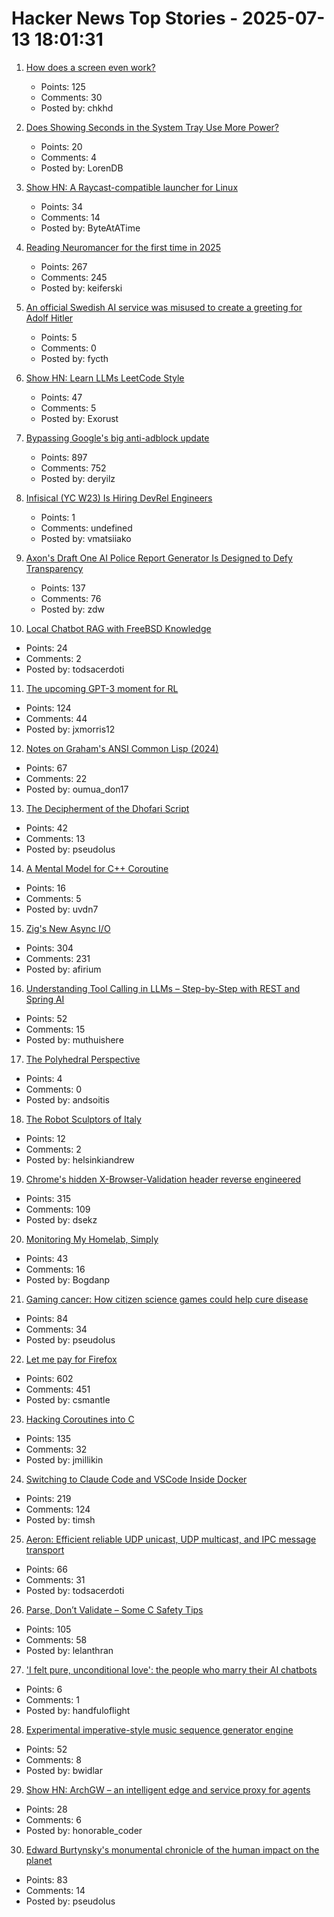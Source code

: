 # Hacker News Top Stories - 2025-07-13 18:01:31

1. [How does a screen even work?](https://www.makingsoftware.com/chapters/how-a-screen-works)
   - Points: 125
   - Comments: 30
   - Posted by: chkhd

2. [Does Showing Seconds in the System Tray Use More Power?](https://www.lttlabs.com/blog/2025/07/11/does-showing-seconds-in-the-system-tray-actually-use-more-power)
   - Points: 20
   - Comments: 4
   - Posted by: LorenDB

3. [Show HN: A Raycast-compatible launcher for Linux](https://github.com/ByteAtATime/raycast-linux)
   - Points: 34
   - Comments: 14
   - Posted by: ByteAtATime

4. [Reading Neuromancer for the first time in 2025](https://mbh4h.substack.com/p/neuromancer-2025-review-william-gibson)
   - Points: 267
   - Comments: 245
   - Posted by: keiferski

5. [An official Swedish AI service was misused to create a greeting for Adolf Hitler](https://iconofsweden.com/article/moderates-withdraw-ai-service-after-controversial-misuse)
   - Points: 5
   - Comments: 0
   - Posted by: fycth

6. [Show HN: Learn LLMs LeetCode Style](https://github.com/Exorust/TorchLeet)
   - Points: 47
   - Comments: 5
   - Posted by: Exorust

7. [Bypassing Google's big anti-adblock update](https://0x44.xyz/blog/web-request-blocking/)
   - Points: 897
   - Comments: 752
   - Posted by: deryilz

8. [Infisical (YC W23) Is Hiring DevRel Engineers](https://www.ycombinator.com/companies/infisical/jobs/qCrLiJb-developer-relations)
   - Points: 1
   - Comments: undefined
   - Posted by: vmatsiiako

9. [Axon's Draft One AI Police Report Generator Is Designed to Defy Transparency](https://www.eff.org/deeplinks/2025/07/axons-draft-one-designed-defy-transparency)
   - Points: 137
   - Comments: 76
   - Posted by: zdw

10. [Local Chatbot RAG with FreeBSD Knowledge](https://hackacad.net/post/2025-07-12-local-chatbot-rag-with-freebsd-knowledge/)
   - Points: 24
   - Comments: 2
   - Posted by: todsacerdoti

11. [The upcoming GPT-3 moment for RL](https://www.mechanize.work/blog/the-upcoming-gpt-3-moment-for-rl/)
   - Points: 124
   - Comments: 44
   - Posted by: jxmorris12

12. [Notes on Graham's ANSI Common Lisp (2024)](https://courses.cs.northwestern.edu/325/readings/graham/graham-notes.html)
   - Points: 67
   - Comments: 22
   - Posted by: oumua_don17

13. [The Decipherment of the Dhofari Script](https://www.science.org/content/article/mysterious-pre-islamic-script-oman-finally-deciphered)
   - Points: 42
   - Comments: 13
   - Posted by: pseudolus

14. [A Mental Model for C++ Coroutine](https://uvdn7.github.io/cpp-coro/)
   - Points: 16
   - Comments: 5
   - Posted by: uvdn7

15. [Zig's New Async I/O](https://kristoff.it/blog/zig-new-async-io/)
   - Points: 304
   - Comments: 231
   - Posted by: afirium

16. [Understanding Tool Calling in LLMs – Step-by-Step with REST and Spring AI](https://muthuishere.medium.com/understanding-tool-function-calling-in-llms-step-by-step-examples-in-rest-and-spring-ai-2149ecd6b18b)
   - Points: 52
   - Comments: 15
   - Posted by: muthuishere

17. [The Polyhedral Perspective](https://publicdomainreview.org/essay/polyhedral-perspective/)
   - Points: 4
   - Comments: 0
   - Posted by: andsoitis

18. [The Robot Sculptors of Italy](https://www.bloomberg.com/features/2025-robot-sculptors-marble/)
   - Points: 12
   - Comments: 2
   - Posted by: helsinkiandrew

19. [Chrome's hidden X-Browser-Validation header reverse engineered](https://github.com/dsekz/chrome-x-browser-validation-header)
   - Points: 315
   - Comments: 109
   - Posted by: dsekz

20. [Monitoring My Homelab, Simply](https://b.tuxes.uk/simple-homelab-monitoring.html)
   - Points: 43
   - Comments: 16
   - Posted by: Bogdanp

21. [Gaming cancer: How citizen science games could help cure disease](https://thereader.mitpress.mit.edu/how-citizen-science-games-could-help-cure-disease/)
   - Points: 84
   - Comments: 34
   - Posted by: pseudolus

22. [Let me pay for Firefox](https://discourse.mozilla.org/t/let-me-pay-for-firefox/141297)
   - Points: 602
   - Comments: 451
   - Posted by: csmantle

23. [Hacking Coroutines into C](https://wiomoc.de/misc/posts/hacking_coroutines_into_c.html)
   - Points: 135
   - Comments: 32
   - Posted by: jmillikin

24. [Switching to Claude Code and VSCode Inside Docker](https://timsh.org/claude-inside-docker/)
   - Points: 219
   - Comments: 124
   - Posted by: timsh

25. [Aeron: Efficient reliable UDP unicast, UDP multicast, and IPC message transport](https://github.com/aeron-io/aeron)
   - Points: 66
   - Comments: 31
   - Posted by: todsacerdoti

26. [Parse, Don’t Validate – Some C Safety Tips](https://www.lelanthran.com/chap13/content.html)
   - Points: 105
   - Comments: 58
   - Posted by: lelanthran

27. ['I felt pure, unconditional love': the people who marry their AI chatbots](https://www.theguardian.com/tv-and-radio/2025/jul/12/i-felt-pure-unconditional-love-the-people-who-marry-their-ai-chatbots)
   - Points: 6
   - Comments: 1
   - Posted by: handfuloflight

28. [Experimental imperative-style music sequence generator engine](https://github.com/renoise/pattrns)
   - Points: 52
   - Comments: 8
   - Posted by: bwidlar

29. [Show HN: ArchGW – an intelligent edge and service proxy for agents](undefined)
   - Points: 28
   - Comments: 6
   - Posted by: honorable_coder

30. [Edward Burtynsky's monumental chronicle of the human impact on the planet](https://www.newyorker.com/culture/photo-booth/earths-poet-of-scale)
   - Points: 83
   - Comments: 14
   - Posted by: pseudolus

